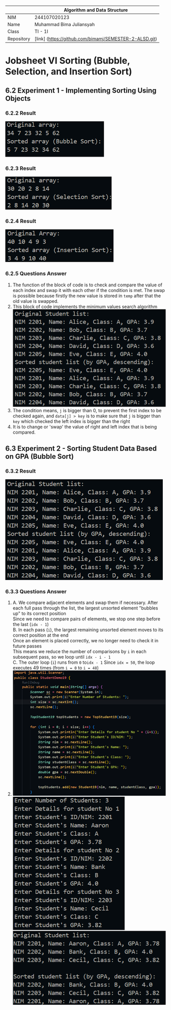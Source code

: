 |  | Algorithm and Data Structure |
|--|--|
| NIM | 244107020123 |
| Name |Muhammad Bima Juliansyah|
| Class | TI - 1I |
| Repository | [link] (https://github.com/bimamj/SEMESTER-2-ALSD.git) |

# Jobsheet VI Sorting (Bubble, Selection, and Insertion Sort)

## 6.2 Experiment 1 - Implementing Sorting Using Objects

### 6.2.2 Result
![Screenshot](img/image1.png)

### 6.2.3 Result
![Screenshot](img/image2.png)

### 6.2.4 Result
![Screenshot](img/image3.png)

### 6.2.5 Questions Answer
1. The function of the block of code is to check and compare the value of each index and swap it with each other if the condition is met. The swap is possible because firstly the new value is stored in `temp` after that the old value is swapped.
2. This block of code implements the minimum values search algorithm ![Screenshot](img/image4.png)
3. The condition means, `j` is bigger than 0, to prevent the first index to be checked again, and `data[j] > key` is to make sure that `j` is bigger than `key` which checked the left index is bigger than the right
4. It is to change or 'swap' the value of right and left index that is being compared.

## 6.3 Experiment 2 - Sorting Student Data Based on GPA (Bubble Sort)

### 6.3.2 Result
![Screenshot](img/image4.png)

### 6.3.3 Questions Answer
1. A. We compare adjacent elements and swap them if necessary. After each full pass through the list, the largest unsorted element "bubbles up" to its correct position  
Since we need to compare pairs of elements, we stop one step before the last (`idx - 1`)  
B. In each pass (`i`), the largest remaining unsorted element moves to its correct position at the end  
Once an element is placed correctly, we no longer need to check it in future passes  
This means we reduce the number of comparisons by `i` in each subsequent pass, so we loop until `idx - i - 1`  
C. The outer loop (`i`) runs from `0` to` idx - 1 ` 
Since `idx = 50`, the loop executes 49 times (from `i = 0` to `i = 48`)
2. ![Screenshot](img/image5.png)  
![Screenshot](img/image6.png)  
![Screenshot](img/image7.png)
